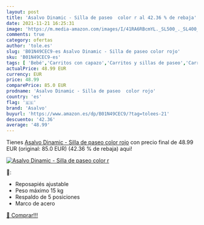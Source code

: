 ```yaml
---
layout: post
title: 'Asalvo Dinamic - Silla de paseo  color r al 42.36 % de rebaja'
date: 2021-11-21 16:25:31
image: 'https://m.media-amazon.com/images/I/41RA6RBcmYL._SL500_._SL400_.jpg'
comments: true
category: ofertas
author: 'tole.es'
slug: 'B01N49CEC9-es Asalvo Dinamic - Silla de paseo color rojo'
sku: 'B01N49CEC9-es'
tags: [ 'Bebé','Carritos con capazo','Carritos y sillas de paseo','Carritos, sillas de paseo y accesorios','asalvo', ]
actualPrice: 48.99 EUR
currency: EUR
price: 48.99
comparePrice: 85.0 EUR
prodname: 'Asalvo Dinamic - Silla de paseo  color rojo'
country: 'es'
flag: '🇪🇸'
brand: 'Asalvo'
buyurl: 'https://www.amazon.es/dp/B01N49CEC9/?tag=tolees-21'
descuento: '42.36'
average: '48.99'
---
```


Tienes [Asalvo Dinamic - Silla de paseo  color rojo](https://www.amazon.es/dp/B01N49CEC9/?tag=tolees-21) con precio final de  48.99 EUR (original: 85.0 EUR) (42.36 %  de rebaja) aqui!

[![Asalvo Dinamic - Silla de paseo  color r](https://m.media-amazon.com/images/I/41RA6RBcmYL._SL500_._SL400_.jpg)](https://www.amazon.es/dp/B01N49CEC9/?tag=tolees-21)

🔎:

- Reposapiés ajustable
- Peso máximo 15 kg
- Respaldo de 5 posiciones
- Marco de acero

[🛒 Comprar!!!](https://www.amazon.es/dp/B01N49CEC9/?tag=tolees-21)
